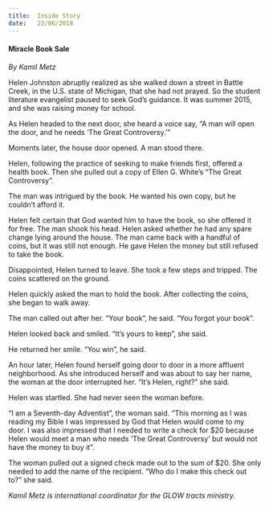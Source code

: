 ```yaml
---
title:  Inside Story
date:   22/06/2018
---
```


#### Miracle Book Sale

*By Kamil Metz*

Helen Johnston abruptly realized as she walked down a street in Battle Creek, in the U.S. state of Michigan, that she had not prayed. So the student literature evangelist paused to seek God’s guidance. It was summer 2015, and she was raising money for school.

As Helen headed to the next door, she heard a voice say, “A man will open the door, and he needs ‘The Great Controversy.’”

Moments later, the house door opened. A man stood there.

Helen, following the practice of seeking to make friends first, offered a health book. Then she pulled out a copy of Ellen G. White’s “The Great Controversy”.

The man was intrigued by the book. He wanted his own copy, but he couldn’t afford it.

Helen felt certain that God wanted him to have the book, so she offered it for free. The man shook his head. Helen asked whether he had any spare change lying around the house. The man came back with a handful of coins, but it was still not enough. He gave Helen the money but still refused to take the book.

Disappointed, Helen turned to leave. She took a few steps and tripped. The coins scattered on the ground.

Helen quickly asked the man to hold the book. After collecting the coins, she began to walk away.

The man called out after her. “Your book”, he said. “You forgot your book”.

Helen looked back and smiled. “It’s yours to keep”, she said.

He returned her smile. “You win”, he said.

An hour later, Helen found herself going door to door in a more affluent neighborhood. As she introduced herself and was about to say her name, the woman at the door interrupted her. “It’s Helen, right?” she said.

Helen was startled. She had never seen the woman before.

“I am a Seventh-day Adventist”, the woman said. “This morning as I was reading my Bible I was impressed by God that Helen would come to my door. I was also impressed that I needed to write a check for $20 because Helen would meet a man who needs ‘The Great Controversy’ but would not have the money to buy it”.

The woman pulled out a signed check made out to the sum of $20. She only needed to add the name of the recipient. “Who do I make this check out to?” she said.

*Kamil Metz is international coordinator for the GLOW tracts ministry.*
